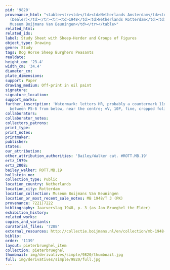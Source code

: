 ```yaml
---
pid: '9820'
provenance_html: "<table><tr><td></td><td>Netherlands Amsterdam</td><td>M.J.S. Schretlen
  (Dealer)</td></tr><tr><td>1948</td><td>Netherlands Rotterdam</td><td>Acquired by
  Museum Boijmans Van Beuningen</td></tr></table>"
related_html: 
related_ids: 
label: Study Sheet with Sheep-Herder and Groups of Figures
object_type: Drawing
genre: Study
tags: Dog Horse Sheep Burghers Peasants
realdate: 
height_cm: '23.4'
width_cm: '34.4'
diameter_cm: 
plate_dimensions: 
support: Paper
drawing_medium: Off-print in oil paint
signature: 
signature_location: 
support_marks: 
further_inscription: 'Watermark: letters HR, probably a countermark 11x16mm, PP26mm,
  between P5-6 from below, near the centre; vV, 10P, fine, cropped folio)'
collaborators: 
collaborator_notes: 
collectors_patrons: 
print_type: 
print_notes: 
printmaker: 
publisher: 
states: 
our_attribution: 
other_attribution_authorities: 'Bailey/Walker cat. #ROTT.MB.19'
ertz_1979: 
ertz_2008: 
bailey_walker: ROTT.MB.19
hollstein_no: 
collection_type: Public
location_country: Netherlands
location_city: Rotterdam
location_collection: Museum Boijmans Van Beuningen
location_or_most_recent_sale_notes: MB 1948/T 3 (PK)
provenance: 7221|7222
bibliography: Jaarverslag 1948, p. 3 (as Jan Brueghel the Elder)
exhibition_history: 
related_works: 
copies_and_variants: 
curatorial_files: '7288'
external_resources: http://collectie.boijmans.nl/en/collection/mb-1948-t-3-verso-(pk)
biblio: 
order: '1139'
layout: pieterbrueghel_item
collection: pieterbrueghel
thumbnail: img/derivatives/simple/9820/thumbnail.jpg
full: img/derivatives/simple/9820/full.jpg
---
```

